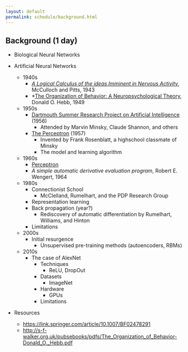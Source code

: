 ```yaml
---
layout: default
permalink: schedule/background.html
---
```


## Background (1 day)

* Biological Neural Networks
    
* Artificial Neural Networks
    * 1940s 
        * *[A Logical Calculus of the ideas Imminent in Nervous Activity](http://www.cse.chalmers.se/~coquand/AUTOMATA/mcp.pdf)*, McCulloch and Pitts, 1943
        * *[The Organization of Behavior: A Neuropsychological Theory](http://s-f-walker.org.uk/pubsebooks/pdfs/The_Organization_of_Behavior-Donald_O._Hebb.pdf), Donald O. Hebb, 1949
    * 1950s
        * [Dartmouth Summer Research Project on Artificial Intelligence](https://medium.com/rla-academy/dartmouth-workshop-the-birthplace-of-ai-34c533afe992) (1956)
            * Attended by Marvin Minsky, Claude Shannon, and others
        * [The Perceptron](https://en.wikipedia.org/wiki/Perceptron) (1957)
            * Invented by Frank Rosenblatt, a highschool classmate of Minsky
            * The model and learning algorithm
    * 1960s
        * [Perceptron](https://archive.org/details/Perceptrons)
        * *A simple automatic derivative evaluation program*, Robert E. Wengert, 1964
    * 1980s
        * Connectionist School
            * McClelland, Rumelhart, and the PDP Research Group
        * Representation learning
        * Back propagation (year?)
            * Rediscovery of automatic differentiation by Rumelhart, Williams, and Hinton
        * Limitations
    * 2000s
        * Initial resurgence
            * Unsupervised pre-training methods (autoencoders, RBMs)
    * 2010s
        * The case of AlexNet
            * Techniques
                * ReLU, DropOut
            * Datasets
                * ImageNet
            * Hardware
                * GPUs
            * Limitations

* Resources
    * https://link.springer.com/article/10.1007/BF02478291
    * http://s-f-walker.org.uk/pubsebooks/pdfs/The_Organization_of_Behavior-Donald_O._Hebb.pdf
